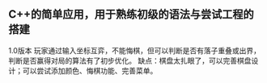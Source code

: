 C++的简单应用，用于熟练初级的语法与尝试工程的搭建
---------------------------------------------------
1.0版本
玩家通过输入坐标互弈，不能悔棋，但可以判断是否有落子重叠或出界，判断是否赢得对局的算法有了初步优化。
缺点：棋盘太扎眼了，可以完善棋盘设计；可以尝试添加颜色、悔棋功能、完善菜单。
